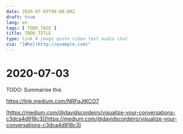 ```yaml
---
date: 2020-07-03T00:00:00Z
draft: true
lang: en
tags: [ TODO_TAGS ]
title: TODO_TITLE
type: link # image quote video text audio chat
via: "[Who](http://example.com)"
---
```



# 2020-07-03

TODO: Summarise this

https://link.medium.com/NRFqJtKCO7

[https://medium.com/@davidscordeiro/visualize-your-conversations-c3dca4d918c3](https://medium.com/@davidscordeiro/visualize-your-conversations-c3dca4d918c3)

